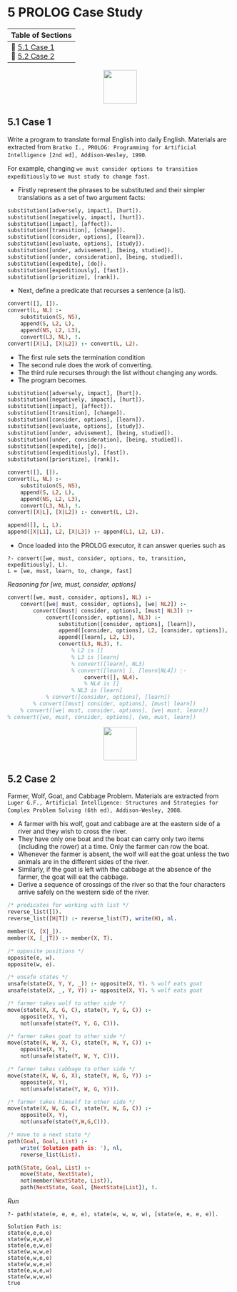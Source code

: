 # 5 PROLOG Case Study

|Table of Sections|
|--|
|:herb:  [5.1 Case 1](https://github.com/bosoninfo/Resource_AI-Prolog-Essential/blob/main/Chapter05/README.md#51-case-1)<br>:herb:  [5.2 Case 2](https://github.com/bosoninfo/Resource_AI-Prolog-Essential/blob/main/Chapter05/README.md#52-case-2)|

<p align="center"><img height="75" src="https://user-images.githubusercontent.com/19381768/227871683-af08b378-b283-470e-8b78-bc05937d585b.png"/></p>

## 5.1 Case 1

Write a program to translate formal English into daily English. Materials are extracted from `Bratko I., PROLOG: Programming for Artificial Intelligence [2nd ed], Addison-Wesley, 1990`.

For example, changing `we must consider options to transition expeditiously` to `we must study to change fast`.

- Firstly represent the phrases to be substituted and their simpler translations as a set of two argument facts:
```prolog
substitution([adversely, impact], [hurt]).
substitution([negatively, impact], [hurt]).
substitution([impact], [affect]).
substitution([transition], [change]).
substitution([consider, options], [learn]).
substitution([evaluate, options], [study]).
substitution([under, advisement], [being, studied]).
substitution([under, consideration], [being, studied]).
substitution([expedite], [do]).
substitution([expeditiously], [fast]).
substitution([prioritize], [rank]).
```

- Next, define a predicate that recurses a sentence (a list).
```prolog
convert([], []).
convert(L, NL) :- 
    substituion(S, NS), 
    append(S, L2, L), 
    append(NS, L2, L3), 
    convert(L3, NL), !.
convert([X|L], [X|L2]) :- convert(L, L2).
```

 - The first rule sets the termination condition
 - The second rule does the work of converting.
 - The third rule recurses through the list without changing any words.
 - The program becomes.
 
```prolog
substitution([adversely, impact], [hurt]).
substitution([negatively, impact], [hurt]).
substitution([impact], [affect]).
substitution([transition], [change]).
substitution([consider, options], [learn]).
substitution([evaluate, options], [study]).
substitution([under, advisement], [being, studied]).
substitution([under, consideration], [being, studied]).
substitution([expedite], [do]).
substitution([expeditiously], [fast]).
substitution([prioritize], [rank]).

convert([], []).
convert(L, NL) :- 
    substituion(S, NS), 
    append(S, L2, L), 
    append(NS, L2, L3), 
    convert(L3, NL), !.
convert([X|L], [X|L2]) :- convert(L, L2).

append([], L, L).
append([X|L1], L2, [X|L3]) :- append(L1, L2, L3). 
```

- Once loaded into the PROLOG executor, it can answer queries such as

```
?- convert([we, must, consider, options, to, transition, expeditiously], L).
L = [we, must, learn, to, change, fast]
```
*Reasoning for [we, must, consider, options]*
```prolog
convert([we, must, consider, options], NL) :- 
	convert([we| must, consider, options], [we| NL2]) :- 
		convert([must| consider, options], [must| NL3]) :-
			convert([consider, options], NL3) :-
				substitution([consider, options], [learn]),
				append([consider, options], L2, [consider, options]),
				append([learn], L2, L3),
				convert(L3, NL3), !.
					% L2 is []
					% L3 is [learn]
					% convert([learn], NL3)
					% convert([learn| ], [learn|NL4]) :-
						convert([], NL4).
						% NL4 is []
					% NL3 is [learn]
			% convert([consider, options], [learn])
		% convert([must| consider, options], [must| learn])
	% convert([we| must, consider, options], [we| must, learn])
% convert([we, must, consider, options], [we, must, learn])

```

<p align="center"><img height="75" src="https://user-images.githubusercontent.com/19381768/227871683-af08b378-b283-470e-8b78-bc05937d585b.png"/></p>

## 5.2 Case 2
Farmer, Wolf, Goat, and Cabbage Problem. Materials are extracted from `Luger G.F., Artificial Intelligence: Structures and Strategies
for Complex Problem Solving (6th ed), Addison-Wesley, 2008`.

- A farmer with his wolf, goat and cabbage are at the eastern side of a river and they wish to cross the river.
- They have only one boat and the boat can carry only two items (including the rower) at a time. Only the farmer can row the boat.
- Whenever the farmer is absent, the wolf will eat the goat unless the two animals are in the different sides of the river.
- Similarly, if the goat is left with the cabbage at the absence of the farmer, the goat will eat the cabbage.
- Derive a sequence of crossings of the river so that the four characters arrive safely on the western side of the river.

```prolog
/* predicates for working with list */
reverse_list([]).
reverse_list([H|T]) :- reverse_list(T), write(H), nl.

member(X, [X|_]).
member(X, [_|T]) :- member(X, T).
```
```prolog
/* opposite positions */
opposite(e, w).
opposite(w, e).

/* unsafe states */
unsafe(state(X, Y, Y, _)) :- opposite(X, Y). % wolf eats goat
unsafe(state(X, _, Y, Y)) :- opposite(X, Y). % wolf eats goat
```
```prolog
/* farmer takes wolf to other side */
move(state(X, X, G, C), state(Y, Y, G, C)) :-
    opposite(X, Y),
    not(unsafe(state(Y, Y, G, C))).

/* farmer takes goat to other side */
move(state(X, W, X, C), state(Y, W, Y, C)) :-
    opposite(X, Y),
    not(unsafe(state(Y, W, Y, C))).
```
```prolog
/* farmer takes cabbage to other side */
move(state(X, W, G, X), state(Y, W, G, Y)) :-
    opposite(X, Y), 
    not(unsafe(state(Y, W, G, Y))).

/* farmer takes himself to other side */
move(state(X, W, G, C), state(Y, W, G, C)) :-
    opposite(X, Y),
    not(unsafe(state(Y,W,G,C))).
```
```prolog
/* move to a next state */
path(Goal, Goal, List) :-
    write('Solution path is: '), nl,
    reverse_list(List).

path(State, Goal, List) :-
    move(State, NextState),
    not(member(NextState, List)),
    path(NextState, Goal, [NextState|List]), !.
```

*Run*
```
?- path(state(e, e, e, e), state(w, w, w, w), [state(e, e, e, e)].

Solution Path is:
state(e,e,e,e)
state(w,e,w,e)
state(e,e,w,e)
state(w,w,w,e)
state(e,w,e,e)
state(w,w,e,w)
state(e,w,e,w)
state(w,w,w,w)
true
```
